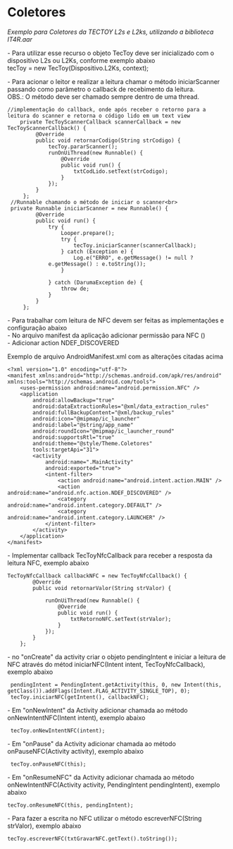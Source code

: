 # Coletores
*Exemplo para Coletores da TECTOY L2s e L2ks, utilizando a biblioteca IT4R.aar*

<p>- Para utilizar esse recurso o objeto TecToy deve ser inicializado com
 o dispositivo L2s ou L2Ks, conforme exemplo abaixo
 <br>tecToy = new TecToy(Dispositivo.L2Ks, context);
</p>
<p>- Para acionar o leitor e realizar a leitura chamar o método
 iniciarScanner passando como parâmetro o callback de recebimento da
 leitura.<br> OBS.: O método deve ser chamado sempre dentro de uma thread.
</p>

```
//implementação do callback, onde após receber o retorno para a  leitura do scanner e retorna o código lido em um text view 
    private TecToyScannerCallback scannerCallback = new TecToyScannerCallback() {
         @Override
         public void retornarCodigo(String strCodigo) {
             tecToy.pararScanner();
             runOnUiThread(new Runnable() {
                 @Override
                 public void run() {
                     txtCodLido.setText(strCodigo);
                 }
             });
         }
     };
 //Runnable chamando o método de iniciar o scanner<br>
 private Runnable iniciarScanner = new Runnable() {
         @Override
         public void run() {
             try {
                 Looper.prepare();
                 try {
                     tecToy.iniciarScanner(scannerCallback);
                 } catch (Exception e) {
                     Log.e("ERRO", e.getMessage() != null ?
             e.getMessage() : e.toString());
                 }

             } catch (DarumaException de) {
                 throw de;
             }
         }
     };
```

<p>- Para trabalhar com leitura de NFC devem ser feitas as implementações e configuração abaixo
  <br>- No arquivo manifest da aplicação adicionar permissão para NFC (<uses-permission android:name="android.permission.NFC" />)
  <br>- Adicionar action NDEF_DISCOVERED
  </p>
  
  Exemplo de arquivo AndroidManifest.xml com as alterações citadas acima<br>

```
<?xml version="1.0" encoding="utf-8"?>
<manifest xmlns:android="http://schemas.android.com/apk/res/android" xmlns:tools="http://schemas.android.com/tools">
    <uses-permission android:name="android.permission.NFC" />
    <application
        android:allowBackup="true"
        android:dataExtractionRules="@xml/data_extraction_rules"
        android:fullBackupContent="@xml/backup_rules"
        android:icon="@mipmap/ic_launcher"
        android:label="@string/app_name"
        android:roundIcon="@mipmap/ic_launcher_round"
        android:supportsRtl="true"
        android:theme="@style/Theme.Coletores"
        tools:targetApi="31">
        <activity
            android:name=".MainActivity"
            android:exported="true">
            <intent-filter>
                <action android:name="android.intent.action.MAIN" />
                <action android:name="android.nfc.action.NDEF_DISCOVERED" />
                <category android:name="android.intent.category.DEFAULT" />
                <category android:name="android.intent.category.LAUNCHER" />
            </intent-filter>
        </activity>
    </application>
</manifest>
```
<p>- Implementar callback TecToyNfcCallback para receber a resposta da leitura NFC, exemplo abaixo
</p>

```
TecToyNfcCallback callbackNFC = new TecToyNfcCallback() {
        @Override
        public void retornarValor(String strValor) {

            runOnUiThread(new Runnable() {
                @Override
                public void run() {
                    txtRetornoNFC.setText(strValor);
                }
            });
        }
    };
```

<p>- no "onCreate" da activity criar o objeto pendingIntent e iniciar a leitura de NFC através do métod iniciarNFC(Intent intent, TecToyNfcCallback), exemplo abaixo</p>

 ```
  pendingIntent = PendingIntent.getActivity(this, 0, new Intent(this, getClass()).addFlags(Intent.FLAG_ACTIVITY_SINGLE_TOP), 0);
  tecToy.iniciarNFC(getIntent(), callbackNFC);
 ```

<p>- Em "onNewIntent" da Activity adicionar chamada ao método onNewIntentNFC(Intent intent), exemplo abaixo</p>
 
 ```
  tecToy.onNewIntentNFC(intent);
 ```

<p>- Em "onPause" da Activity adicionar chamada ao método onPauseNFC(Activity activity), exemplo abaixo</p>

 ```
  tecToy.onPauseNFC(this);
  ```

<p>- Em "onResumeNFC" da Activity adicionar chamada ao método onNewIntentNFC(Activity activity, PendingIntent pendingIntent), exemplo abaixo</p> 
 
 ```
 tecToy.onResumeNFC(this, pendingIntent);
 ```

<p>- Para fazer a escrita no NFC utilizar o método escreverNFC(String strValor), exemplo abaixo</p>

 ```
 tecToy.escreverNFC(txtGravarNFC.getText().toString());
 ```
